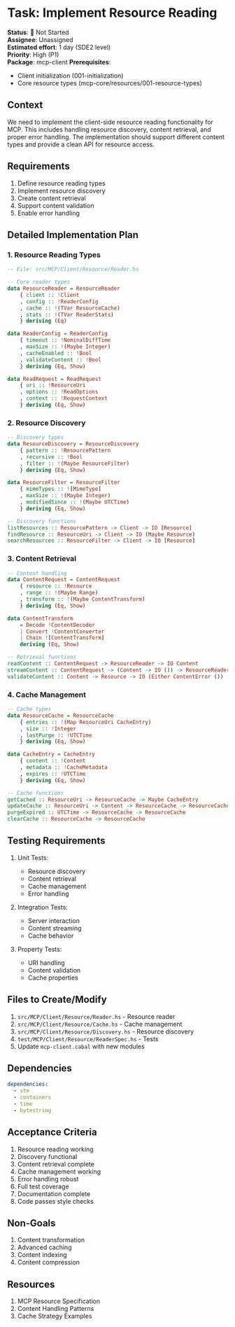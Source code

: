 # Task: Implement Resource Reading

**Status**: 🔴 Not Started  
**Assignee**: Unassigned  
**Estimated effort**: 1 day (SDE2 level)  
**Priority**: High (P1)  
**Package**: mcp-client
**Prerequisites**: 
- Client initialization (001-initialization)
- Core resource types (mcp-core/resources/001-resource-types)

## Context
We need to implement the client-side resource reading functionality for MCP. This includes handling resource discovery, content retrieval, and proper error handling. The implementation should support different content types and provide a clean API for resource access.

## Requirements
1. Define resource reading types
2. Implement resource discovery
3. Create content retrieval
4. Support content validation
5. Enable error handling

## Detailed Implementation Plan

### 1. Resource Reading Types

```haskell
-- File: src/MCP/Client/Resource/Reader.hs

-- Core reader types
data ResourceReader = ResourceReader
    { client :: !Client
    , config :: !ReaderConfig
    , cache :: !(TVar ResourceCache)
    , stats :: !(TVar ReaderStats)
    } deriving (Eq)

data ReaderConfig = ReaderConfig
    { timeout :: !NominalDiffTime
    , maxSize :: !(Maybe Integer)
    , cacheEnabled :: !Bool
    , validateContent :: !Bool
    } deriving (Eq, Show)

data ReadRequest = ReadRequest
    { uri :: !ResourceUri
    , options :: !ReadOptions
    , context :: !RequestContext
    } deriving (Eq, Show)
```

### 2. Resource Discovery

```haskell
-- Discovery types
data ResourceDiscovery = ResourceDiscovery
    { pattern :: !ResourcePattern
    , recursive :: !Bool
    , filter :: !(Maybe ResourceFilter)
    } deriving (Eq, Show)

data ResourceFilter = ResourceFilter
    { mimeTypes :: ![MimeType]
    , maxSize :: !(Maybe Integer)
    , modifiedSince :: !(Maybe UTCTime)
    } deriving (Eq, Show)

-- Discovery functions
listResources :: ResourcePattern -> Client -> IO [Resource]
findResource :: ResourceUri -> Client -> IO (Maybe Resource)
searchResources :: ResourceFilter -> Client -> IO [Resource]
```

### 3. Content Retrieval

```haskell
-- Content handling
data ContentRequest = ContentRequest
    { resource :: !Resource
    , range :: !(Maybe Range)
    , transform :: !(Maybe ContentTransform)
    } deriving (Eq, Show)

data ContentTransform
    = Decode !ContentDecoder
    | Convert !ContentConverter
    | Chain ![ContentTransform]
    deriving (Eq, Show)

-- Retrieval functions
readContent :: ContentRequest -> ResourceReader -> IO Content
streamContent :: ContentRequest -> (Content -> IO ()) -> ResourceReader -> IO ()
validateContent :: Content -> Resource -> IO (Either ContentError ())
```

### 4. Cache Management

```haskell
-- Cache types
data ResourceCache = ResourceCache
    { entries :: !(Map ResourceUri CacheEntry)
    , size :: !Integer
    , lastPurge :: !UTCTime
    } deriving (Eq, Show)

data CacheEntry = CacheEntry
    { content :: !Content
    , metadata :: !CacheMetadata
    , expires :: !UTCTime
    } deriving (Eq, Show)

-- Cache functions
getCached :: ResourceUri -> ResourceCache -> Maybe CacheEntry
updateCache :: ResourceUri -> Content -> ResourceCache -> ResourceCache
purgeExpired :: UTCTime -> ResourceCache -> ResourceCache
clearCache :: ResourceCache -> ResourceCache
```

## Testing Requirements

1. Unit Tests:
   - Resource discovery
   - Content retrieval
   - Cache management
   - Error handling

2. Integration Tests:
   - Server interaction
   - Content streaming
   - Cache behavior

3. Property Tests:
   - URI handling
   - Content validation
   - Cache properties

## Files to Create/Modify
1. `src/MCP/Client/Resource/Reader.hs` - Resource reader
2. `src/MCP/Client/Resource/Cache.hs` - Cache management
3. `src/MCP/Client/Resource/Discovery.hs` - Resource discovery
4. `test/MCP/Client/Resource/ReaderSpec.hs` - Tests
5. Update `mcp-client.cabal` with new modules

## Dependencies
```yaml
dependencies:
  - stm
  - containers
  - time
  - bytestring
```

## Acceptance Criteria
1. Resource reading working
2. Discovery functional
3. Content retrieval complete
4. Cache management working
5. Error handling robust
6. Full test coverage
7. Documentation complete
8. Code passes style checks

## Non-Goals
1. Content transformation
2. Advanced caching
3. Content indexing
4. Content compression

## Resources
1. MCP Resource Specification
2. Content Handling Patterns
3. Cache Strategy Examples